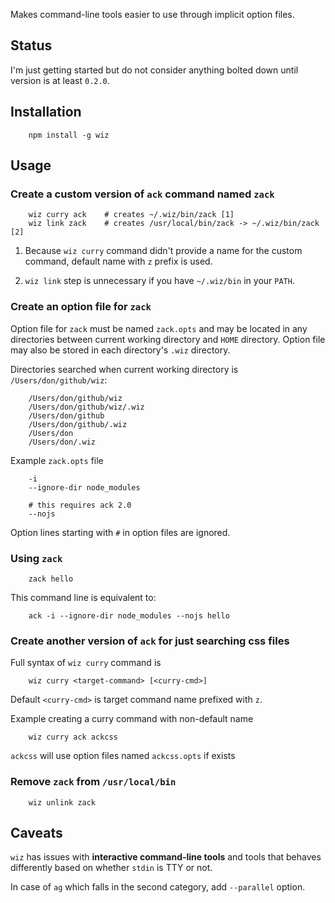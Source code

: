 Makes command-line tools easier to use through implicit option files.

## Status

I'm just getting started but do not consider anything bolted down until
version is at least `0.2.0`.

## Installation

        npm install -g wiz

## Usage

### Create a custom version of `ack` command named `zack`

        wiz curry ack    # creates ~/.wiz/bin/zack [1]
        wiz link zack    # creates /usr/local/bin/zack -> ~/.wiz/bin/zack [2]

1. Because `wiz curry` command didn't provide a name for the custom command,
   default name with `z` prefix is used.

2. `wiz link` step is unnecessary if you have `~/.wiz/bin` in your `PATH`.

### Create an option file for `zack`

Option file for `zack` must be named `zack.opts` and may be located in any
directories between current working directory and `HOME` directory. Option
file may also be stored in each directory's `.wiz` directory.

Directories searched when current working directory is `/Users/don/github/wiz`:

        /Users/don/github/wiz
        /Users/don/github/wiz/.wiz
        /Users/don/github
        /Users/don/github/.wiz
        /Users/don
        /Users/don/.wiz

Example `zack.opts` file

        -i
        --ignore-dir node_modules

        # this requires ack 2.0
        --nojs

Option lines starting with `#` in option files are ignored.

### Using `zack`

        zack hello

This command line is equivalent to:

        ack -i --ignore-dir node_modules --nojs hello

### Create another version of `ack` for just searching css files

Full syntax of `wiz curry` command is

        wiz curry <target-command> [<curry-cmd>]

Default `<curry-cmd>` is target command name prefixed with `z`.

Example creating a curry command with non-default name

        wiz curry ack ackcss

`ackcss` will use option files named `ackcss.opts` if exists

### Remove `zack` from `/usr/local/bin`

        wiz unlink zack

## Caveats

`wiz` has issues with **interactive command-line tools** and tools
that behaves differently based on whether `stdin` is TTY or not.

In case of `ag` which falls in the second category, add `--parallel` option.
